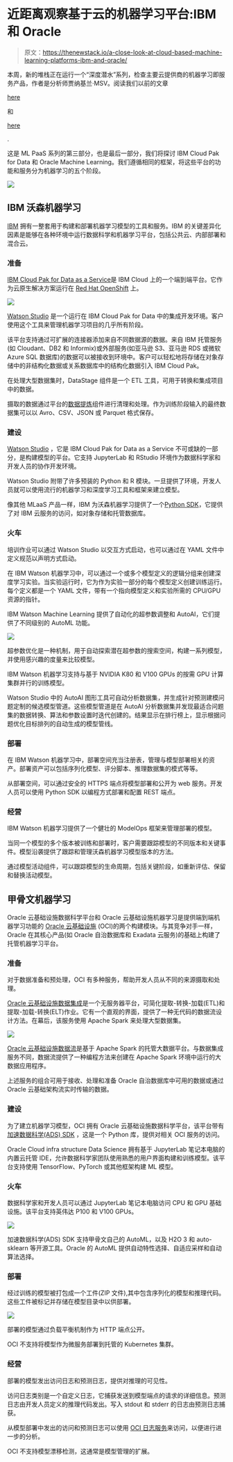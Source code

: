 # 近距离观察基于云的机器学习平台:IBM 和 Oracle

> 原文：<https://thenewstack.io/a-close-look-at-cloud-based-machine-learning-platforms-ibm-and-oracle/>

本周，新的堆栈正在运行一个“深度潜水”系列，检查主要云提供商的机器学习即服务产品，作者是分析师贾纳基兰·MSV。阅读我们以前的文章

[here](https://thenewstack.io/series-a-close-look-at-cloud-based-machine-learning-platforms/)

和

[here](https://www.thenewstack.io/a-close-look-at-cloud-based-machine-learning-platforms-microsoft-azure-ml-google-vertex-ai)

.

这是 ML PaaS 系列的第三部分，也是最后一部分，我们将探讨 IBM Cloud Pak for Data 和 Oracle Machine Learning。我们遵循相同的框架，将这些平台的功能和服务分为机器学习的五个阶段。

![](img/12099d3902fe5ee60a1601507c017dd9.png)

## IBM 沃森机器学习

[IBM](https://www.ibm.com/cloud?utm_content=inline-mention) 拥有一整套用于构建和部署机器学习模型的工具和服务。IBM 的关键差异化因素是能够在各种环境中运行数据科学和机器学习平台，包括公共云、内部部署和混合云。

### 准备

[IBM Cloud Pak for Data as a Service](https://www.ibm.com/in-en/products/cloud-pak-for-data/as-a-service)是 IBM Cloud 上的一个端到端平台。它作为云原生解决方案运行在 [Red Hat OpenShift](https://www.openshift.com/try?utm_content=inline-mention) 上。

[![](img/0b3a355f48d3f9fef8847b0171deece9.png)](https://cdn.thenewstack.io/media//2021/05/9c3806d0-ml-3-0.svg)

[Watson Studio](https://www.ibm.com/in-en/cloud/watson-studio) 是一个运行在 IBM Cloud Pak for Data 中的集成开发环境。客户使用这个工具来管理机器学习项目的几乎所有阶段。

该平台支持通过可扩展的连接器添加来自不同数据源的数据。来自 IBM 托管服务(如 Cloudant、DB2 和 Informix)或外部服务(如亚马逊 S3、亚马逊 RDS 或微软 Azure SQL 数据库)的数据可以被接收到环境中。客户可以轻松地将存储在对象存储中的非结构化数据或关系数据库中的结构化数据引入 IBM Cloud Pak。

在处理大型数据集时，DataStage 组件是一个 ETL 工具，可用于转换和集成项目中的数据。

摄取的数据通过平台的[数据提炼](https://www.ibm.com/in-en/cloud/data-refinery)组件进行清理和处理。作为训练阶段输入的最终数据集可以以 Avro、CSV、JSON 或 Parquet 格式保存。

### 建设

[Watson Studio](https://www.ibm.com/in-en/cloud/watson-studio) ，它是 IBM Cloud Pak for Data as a Service 不可或缺的一部分，是构建模型的平台。它支持 JupyterLab 和 RStudio 环境作为数据科学家和开发人员的协作开发环境。

Watson Studio 附带了许多预装的 Python 和 R 模块。一旦提供了环境，开发人员就可以使用流行的机器学习和深度学习工具和框架来建立模型。

像其他 MLaaS 产品一样，IBM 为沃森机器学习提供了一个[Python SDK](https://dataplatform.cloud.ibm.com/docs/content/wsj/analyze-data/python-client.html)，它提供了对 IBM 云服务的访问，如对象存储和托管数据库。

### 火车

培训作业可以通过 Watson Studio 以交互方式启动，也可以通过在 YAML 文件中定义规范以声明方式启动。

在 IBM Watson 机器学习中，可以通过一个或多个模型定义的逻辑分组来创建深度学习实验。当实验运行时，它为作为实验一部分的每个模型定义创建训练运行。每个定义都是一个 YAML 文件，带有一个指向模型定义和实验所需的 CPU/GPU 资源的指针。

IBM Watson Machine Learning 提供了自动化的超参数调整和 AutoAI，它们提供了不同级别的 AutoML 功能。

![](img/c8a751ab0addf99f17426cdc7029e1cb.png)

超参数优化是一种机制，用于自动探索潜在超参数的搜索空间，构建一系列模型，并使用感兴趣的度量来比较模型。

IBM Watson 机器学习支持与基于 NVIDIA K80 和 V100 GPUs 的按需 GPU 计算集群并行的训练模型。

Watson Studio 中的 AutoAI 图形工具可自动分析数据集，并生成针对预测建模问题定制的候选模型管道。这些模型管道是在 AutoAI 分析数据集并发现最适合问题集的数据转换、算法和参数设置时迭代创建的。结果显示在排行榜上，显示根据问题优化目标排列的自动生成的模型管线。

### 部署

在 IBM Watson 机器学习中，部署空间充当注册表，管理与模型部署相关的资产。部署资产可以包括序列化模型、评分脚本、推理数据集的模式等等。

从部署空间，可以通过安全的 HTTPS 端点将模型部署和公开为 web 服务。开发人员可以使用 Python SDK 以编程方式部署和配置 REST 端点。

### 经营

IBM Watson 机器学习提供了一个健壮的 ModelOps 框架来管理部署的模型。

当同一个模型的多个版本被训练和部署时，客户需要跟踪模型的不同版本和关键事件。模型沿袭提供了跟踪和管理沃森机器学习模型版本的方法。

通过模型活动组件，可以跟踪模型的生命周期，包括关键阶段，如重新评估、保留和替换活动模型。

## 甲骨文机器学习

Oracle 云基础设施数据科学平台和 Oracle 云基础设施机器学习是提供端到端机器学习功能的 [Oracle 云基础设施](https://developer.oracle.com/?utm_content=inline-mention) (OCI)的两个构建模块。与其竞争对手一样，Oracle 在其核心产品(如 Oracle 自治数据库和 Exadata 云服务)的基础上构建了托管机器学习平台。

### 准备

对于数据准备和预处理，OCI 有多种服务，帮助开发人员从不同的来源摄取和处理。

[Oracle 云基础设施数据集成](https://www.oracle.com/in/integration/oracle-cloud-infrastructure-data-integration/)是一个无服务器平台，可简化提取-转换-加载(ETL)和提取-加载-转换(ELT)作业。它有一个直观的界面，提供了一种无代码的数据流设计方法。在幕后，该服务使用 Apache Spark 来处理大型数据集。

![](img/8d83288c09927b93ebc99d461c814457.png)

[Oracle 云基础设施数据流](https://www.oracle.com/in/big-data/data-flow/)是基于 Apache Spark 的托管大数据平台。与数据集成服务不同，数据流提供了一种编程方法来创建在 Apache Spark 环境中运行的大数据应用程序。

上述服务的组合可用于接收、处理和准备 Oracle 自治数据库中可用的数据或通过 Oracle 云基础架构流实时传输的数据。

### 建设

为了建立机器学习模型，OCI 拥有 Oracle 云基础设施数据科学平台，该平台带有[加速数据科学(ADS) SDK](https://docs.oracle.com/en-us/iaas/tools/ads-sdk/latest/index.html) ，这是一个 Python 库，提供对相关 OCI 服务的访问。

Oracle Cloud infra structure Data Science 拥有基于 JupyterLab 笔记本电脑的内置云托管 IDE，允许数据科学家团队使用熟悉的用户界面构建和训练模型。该平台支持使用 TensorFlow、PyTorch 或其他框架构建 ML 模型。

### 火车

数据科学家和开发人员可以通过 JupyterLab 笔记本电脑访问 CPU 和 GPU 基础设施。该平台支持英伟达 P100 和 V100 GPUs。

![](img/be24e7afda12e235347976fb99c788e3.png)

加速数据科学(ADS) SDK 支持甲骨文自己的 AutoML，以及 H2O 3 和 auto-sklearn 等开源工具。Oracle 的 AutoML 提供自动特性选择、自适应采样和自动算法选择。

### 部署

经过训练的模型被打包成一个工件(ZIP 文件),其中包含序列化的模型和推理代码。这些工件被标记并存储在模型目录中以供部署。

![](img/41b1c1ccdb355d51d1fb86bf465ad46b.png)

部署的模型通过负载平衡机制作为 HTTP 端点公开。

OCI 不支持将模型作为微服务部署到托管的 Kubernetes 集群。

### 经营

部署的模型发出访问日志和预测日志，提供对推理的可见性。

访问日志类别是一个自定义日志，它捕获发送到模型端点的请求的详细信息。预测日志由开发人员定义的推理代码发出。写入 stdout 和 stderr 的日志由预测日志捕获。

从模型部署中发出的访问和预测日志可以使用 [OCI 日志服务](https://docs.oracle.com/en-us/iaas/Content/Logging/Concepts/loggingoverview.htm)来访问，以便进行进一步的分析。

OCI 不支持模型漂移检测，这通常是模型管理的扩展。

<svg xmlns:xlink="http://www.w3.org/1999/xlink" viewBox="0 0 68 31" version="1.1"><title>Group</title> <desc>Created with Sketch.</desc></svg>
